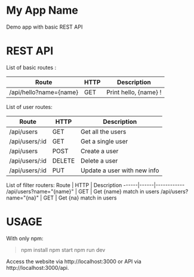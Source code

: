 # My App Name
Demo app with basic REST API

# REST API
List of basic routes :

**Route**		| **HTTP** | **Description**
----------|----------|------------
/api/hello?name={name} | GET | Print hello, {name} !


List of user routes:

Route | HTTP | Description
------|------|------------
/api/users | GET | Get all the users
/api/users/:id | GET | Get a single user
/api/users | POST | Create a user
/api/users/:id | DELETE | Delete a user
/api/users/:id | PUT | Update a user with new info

List of filter routers:
Route | HTTP | Description
------|------|------------
/api/users?name="{name}" | GET | Get {name} match in users
/api/users?name="{na}" | GET | Get {na} match in users


# USAGE
With only npm:
> npm install
> npm start
> npm run dev

Access the website via http://localhost:3000 or API via http://localhost:3000/api.